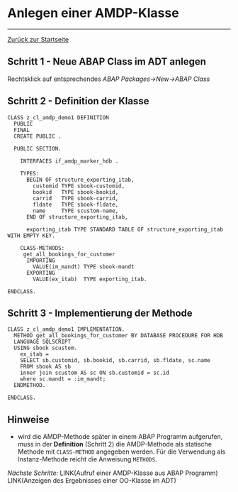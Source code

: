 # Anlegen einer AMDP-Klasse
---

[Zurück zur Startseite](https://wolfgangzeller.github.io/ABAP-for-SAP-BW/)

## Schritt 1 - Neue ABAP Class im ADT anlegen
Rechtsklick auf entsprechendes *ABAP Packages->New->ABAP Class*

## Schritt 2 - Definition der Klasse
```abap
CLASS z_cl_amdp_demo1 DEFINITION
  PUBLIC
  FINAL
  CREATE PUBLIC .

  PUBLIC SECTION.

    INTERFACES if_amdp_marker_hdb .

    TYPES:
      BEGIN OF structure_exporting_itab,
        customid TYPE sbook-customid,
        bookid   TYPE sbook-bookid,
        carrid   TYPE sbook-carrid,
        fldate   TYPE sbook-fldate,
        name     TYPE scustom-name,
      END OF structure_exporting_itab,

      exporting_itab TYPE STANDARD TABLE OF structure_exporting_itab WITH EMPTY KEY.

    CLASS-METHODS:
     get_all_bookings_for_customer
      IMPORTING
        VALUE(im_mandt) TYPE sbook-mandt
      EXPORTING
        VALUE(ex_itab)  TYPE exporting_itab.
        
ENDCLASS.
```

## Schritt 3 - Implementierung der Methode
```abap
CLASS z_cl_amdp_demo1 IMPLEMENTATION.
  METHOD get_all_bookings_for_customer BY DATABASE PROCEDURE FOR HDB
  LANGUAGE SQLSCRIPT
  USING sbook scustom.
    ex_itab =
    SELECT sb.customid, sb.bookid, sb.carrid, sb.fldate, sc.name
    FROM sbook AS sb
    inner join scustom AS sc ON sb.customid = sc.id
    where sc.mandt = :im_mandt;
  ENDMETHOD.

ENDCLASS.
```

## Hinweise
- wird die AMDP-Methode später in einem ABAP Programm aufgerufen, muss in der **Definition** (Schritt 2) die AMDP-Methode als statische Methode mit `CLASS-METHOD` angegeben werden. Für die Verwendung als Instanz-Methode reicht die Anweisung `METHODS`.


*Nächste Schritte:*
LINK(Aufruf einer AMDP-Klasse aus ABAP Programm)
LINK(Anzeigen des Ergebnisses einer OO-Klasse im ADT)
